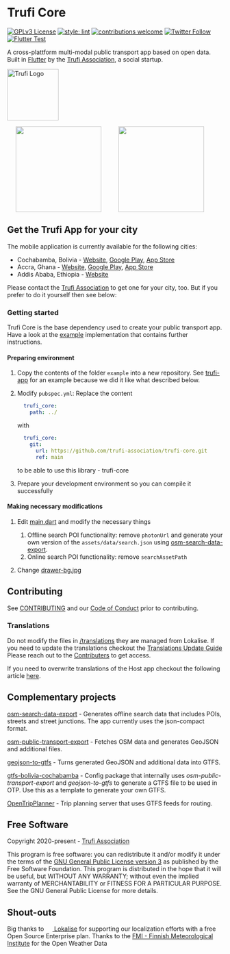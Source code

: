 # Trufi Core

[![GPLv3 License](https://img.shields.io/badge/License-GPL%20v3-yellow.svg)](https://opensource.org/licenses/)
[![style: lint](https://img.shields.io/badge/style-lint-4BC0F5.svg)](https://pub.dev/packages/lint)
[![contributions welcome](https://img.shields.io/badge/contributions-welcome-brightgreen.svg?style=flat)](https://github.com/trufi-association/trufi-app/issues)
[![Twitter Follow](https://img.shields.io/twitter/follow/TrufiAssoc?style=social)](https://twitter.com/TrufiAssoc)
[![Flutter Test](https://github.com/trufi-association/trufi-core/actions/workflows/flutter_test.yml/badge.svg?branch=master)](https://github.com/trufi-association/trufi-core/actions/workflows/flutter_test.yml)

A cross-plattform multi-modal public transport app based on open data.
Built in [Flutter](https://flutter.dev/) by the [Trufi Association](https://www.trufi-association.org/), a social startup.

[<img alt="Trufi Logo" src="assets/images/trufi-logo.png" width="120" />](https://www.trufi-association.org/)

<img src="https://www.trufi.app/wp-content/uploads/2019/02/device_pixel-497x1024.png" width="200" hspace="20"/><img src="https://www.trufi.app/wp-content/uploads/2019/02/device_iphone-507x1024.png" width="200" hspace="20" />

## Get the Trufi App for your city

The mobile application is currently available for the following cities:

* Cochabamba, Bolivia - [Website](https://www.trufi.app), [Google Play](https://play.google.com/store/apps/details?id=app.trufi.navigator), [App Store](https://apps.apple.com/bo/app/trufi/id1471411924)
* Accra, Ghana - [Website](https://www.trotro.app/), [Google Play](https://play.google.com/store/apps/details?id=com.trotro.trotro), [App Store](https://apps.apple.com/bo/app/trotro/id1478620071)
* Addis Ababa, Ethiopia - [Website](https://addismaptransit.com/)

Please contact the [Trufi Association](https://www.trufi-association.org/contact/) to get one for your city, too. But if you prefer to do it yourself then see below:

### Getting started

Trufi Core is the base dependency used to create your public transport app. Have a look at the [example](example) implementation that contains further instructions.

#### Preparing environment

1. Copy the contents of the folder `example` into a new repository. See [trufi-app](https://github.com/trufi-association/trufi-app) for an example because we did it like what described below.

2. Modify `pubspec.yml`:
   Replace the content

   ```yaml
     trufi_core:
       path: ../
   ```

   with
   ```yaml
     trufi_core:
       git:
         url: https://github.com/trufi-association/trufi-core.git
         ref: main
   ```

   to be able to use this library - trufi-core
   
3. Prepare your development environment so you can compile it successfully

#### Making necessary modifications

1. Edit [main.dart](./example/lib/main.dart) and modify the necessary things
   1. Offline search POI functionality: remove `photonUrl` and generate your own version of the `assets/data/search.json` using [osm-search-data-export](https://github.com/trufi-association/osm-search-data-export).
   2. Online search POI functionality: remove `searchAssetPath`

2. Change [drawer-bg.jpg](./example/assets/images/drawer-bg.jpg)

## Contributing

See [CONTRIBUTING](./CONTRIBUTING.md) and our [Code of Conduct](CODE_OF_CONDUCT.md) prior to contributing.

### Translations

Do not modify the files in [/translations](/translations) they are managed from Lokalise.
If you need to update the translations checkout the [Translations Update Guide](https://github.com/trufi-association/trufi-core/wiki/Translations-Update-Guide)
Please reach out to the [Contributers](https://github.com/trufi-association/trufi-core/graphs/contributors) to get access.
    
If you need to overwrite translations of the Host app checkout the following article [here](https://github.com/trufi-association/trufi-core/wiki/Custom-Translations).

## Complementary projects

[osm-search-data-export](https://github.com/trufi-association/osm-search-data-export) - Generates offline search data that includes POIs, streets and street junctions. The app currently uses the json-compact format.

[osm-public-transport-export](https://github.com/trufi-association/osm-public-transport-export) - Fetches OSM data and generates GeoJSON and additional files.

[geojson-to-gtfs](https://github.com/trufi-association/geojson-to-gtfs) - Turns generated GeoJSON and additional data into GTFS.

[gtfs-bolivia-cochabamba](https://github.com/trufi-association/gtfs-bolivia-cochabamba) - Config package that internally uses *osm-public-transport-export* and *geojson-to-gtfs* to generate a GTFS file to be used in OTP. Use this as a template to generate your own GTFS.

[OpenTripPlanner](https://github.com/opentripplanner/OpenTripPlanner) - Trip planning server that uses GTFS feeds for routing.

## Free Software

Copyright 2020-present - [Trufi Association](https://www.trufi-association.org/)

This program is free software: you can redistribute it and/or modify it under the terms of the [GNU General Public License version 3](./LICENSE) as published by the Free Software Foundation.
This program is distributed in the hope that it will be useful, but WITHOUT ANY WARRANTY; without even the implied warranty of MERCHANTABILITY or FITNESS FOR A PARTICULAR PURPOSE.  See the GNU General Public License for more details.

## Shout-outs

Big thanks to [<img src="https://avatars2.githubusercontent.com/u/14294501?s=200&v=4" alt="" width="16" valign="-3px" /> Lokalise](https://lokalise.com) for supporting our localization efforts with a free Open Source Enterprise plan.
Thanks to the [FMI - Finnish Meteorological Institute](https://en.ilmatieteenlaitos.fi/open-data) for the Open Weather Data
